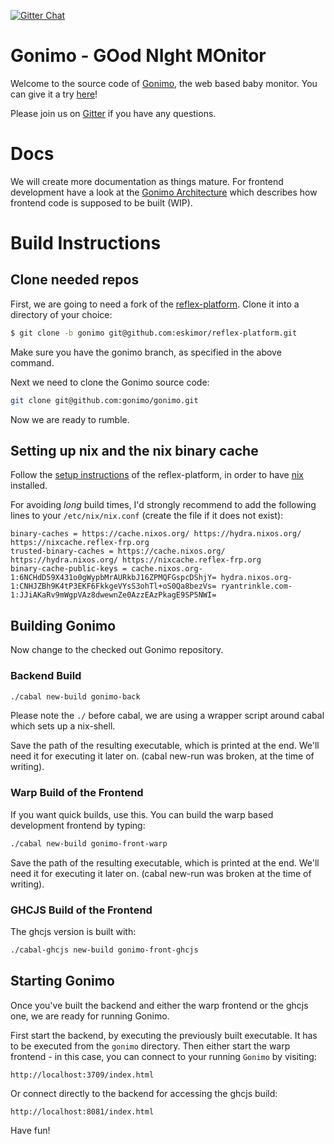 [![Gitter Chat](https://img.shields.io/gitter/room/gitterHQ/gitter.svg)](https://gitter.im/gonimo/Lobby)

# Gonimo - GOod NIght MOnitor

Welcome to the source code of [Gonimo](https://gonimo.com), the web based baby
monitor. You can give it a try [here](https://app.gonimo.com)!

Please join us on [Gitter](https://gitter.im/gonimo/Lobby) if you have any questions.

# Docs

We will create more documentation as things mature. For frontend development
have a look at the [Gonimo Architecture](./front/doc/Gonimo-Architecture.md)
which describes how frontend code is supposed to be built (WIP).

# Build Instructions

## Clone needed repos

First, we are going to need a fork of the [reflex-platform](https://github.com/eskimor/reflex-platform/tree/gonimo). Clone it into a directory of your choice:

```bash
$ git clone -b gonimo git@github.com:eskimor/reflex-platform.git
```

Make sure you have the gonimo branch, as specified in the above command.

Next we need to clone the Gonimo source code:

```bash
git clone git@github.com:gonimo/gonimo.git
```

Now we are ready to rumble.

## Setting up nix and the nix binary cache

Follow the [setup instructions][reflex setup] of the reflex-platform, in order to have [nix][nix] installed.

For avoiding _long_ build times, I'd strongly recommend to add the following
lines to your `/etc/nix/nix.conf` (create the file if it does not exist):

```
binary-caches = https://cache.nixos.org/ https://hydra.nixos.org/ https://nixcache.reflex-frp.org
trusted-binary-caches = https://cache.nixos.org/ https://hydra.nixos.org/ https://nixcache.reflex-frp.org
binary-cache-public-keys = cache.nixos.org-1:6NCHdD59X431o0gWypbMrAURkbJ16ZPMQFGspcDShjY= hydra.nixos.org-1:CNHJZBh9K4tP3EKF6FkkgeVYsS3ohTl+oS0Qa8bezVs= ryantrinkle.com-1:JJiAKaRv9mWgpVAz8dwewnZe0AzzEAzPkagE9SP5NWI=
```

## Building Gonimo

Now change to the checked out Gonimo repository.


### Backend Build

```bash
./cabal new-build gonimo-back

```

Please note the `./` before cabal, we are using a wrapper script around cabal which sets up a nix-shell.

Save the path of the resulting executable, which is printed at the end. We'll
need it for executing it later on. (cabal new-run was broken, at the time of
writing).

### Warp Build of the Frontend

If you want quick builds, use this.
You can build the warp based development frontend by typing:

```bash
./cabal new-build gonimo-front-warp
```

Save the path of the resulting executable, which is printed at the end. We'll
need it for executing it later on. (cabal new-run was broken at the time of
writing).

### GHCJS Build of the Frontend

The ghcjs version is built with:

```bash
./cabal-ghcjs new-build gonimo-front-ghcjs

```

## Starting Gonimo

Once you've built the backend and either the warp frontend or the ghcjs one, we are ready for running Gonimo.

First start the backend, by executing the previously built executable. It has to be executed from the `gonimo` directory. Then either start the warp frontend - in this case, you can connect to your running `Gonimo` by visiting:

```
http://localhost:3709/index.html
```

Or connect directly to the backend for accessing the ghcjs build:

```
http://localhost:8081/index.html
```

Have fun!

[reflex setup]: https://github.com/eskimor/reflex-platform/blob/gonimo/README.md#setup
[nix]: https://nixos.org/nix/
